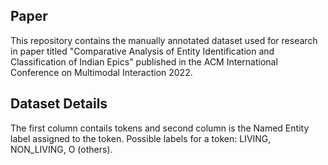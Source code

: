## Paper

This repository contains the manually annotated dataset used for research in paper titled "Comparative Analysis of Entity Identification and Classification of Indian Epics" published in the ACM International Conference on Multimodal Interaction 2022.

## Dataset Details

The first column contails tokens and second column is the Named Entity label assigned to the token. Possible labels for a token: LIVING, NON_LIVING, O (others).

